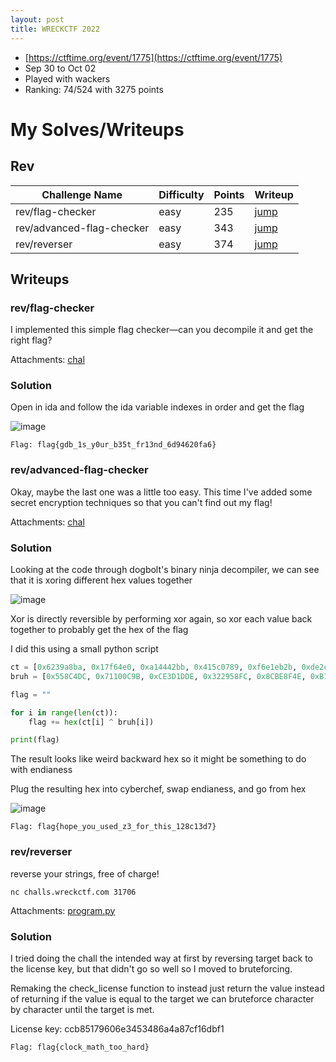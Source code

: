 ```yaml
---
layout: post
title: WRECKCTF 2022
---
```


- [https://ctftime.org/event/1775](https://ctftime.org/event/1775)
- Sep 30 to Oct 02
- Played with wackers
- Ranking: 74/524 with 3275 points

# My Solves/Writeups

## Rev

| Challenge Name | Difficulty | Points | Writeup |
|---|---|---|---|
| rev/flag-checker | easy | 235 | [jump](#revflag-checker) |
| rev/advanced-flag-checker | easy | 343 | [jump](#revadvanced-flag-checker) |
| rev/reverser | easy | 374 | [jump](#revreverser) |

## Writeups

### rev/flag-checker

I implemented this simple flag checker—can you decompile it and get the right flag?

Attachments: [chal](https://wreckctf.com/uploads/306b6533129a06b81530c043da7bea6125979565776123cf7dcecb31afad1a0f/chal)

### Solution

Open in ida and follow the ida variable indexes in order and get the flag

![image](https://user-images.githubusercontent.com/46347858/194734590-c374ab9e-18e3-4f3f-aacb-39b2e6bd03ef.png)

```Flag: flag{gdb_1s_y0ur_b35t_fr13nd_6d94620fa6}```

### rev/advanced-flag-checker

Okay, maybe the last one was a little too easy. This time I've added some secret encryption techniques so that you can't find out my flag!

Attachments: [chal](https://wreckctf.com/uploads/306b6533129a06b81530c043da7bea6125979565776123cf7dcecb31afad1a0f/chal)

### Solution

Looking at the code through dogbolt's binary ninja decompiler, we can see that it is xoring different hex values together

![image](https://user-images.githubusercontent.com/46347858/194734627-29913bff-20cd-43e7-ba02-ed7eb9e0844c.png)

Xor is directly reversible by performing xor again, so xor each value back together to probably get the hex of the flag

I did this using a small python script
```py
ct = [0x6239a8ba, 0x17f64e0, 0xa14442bb, 0x415c0789, 0xf6e1eb2b, 0xde2c6878, 0x669d2f08, 0xc8d2ae51, 0x6c12677f, 0x3c3cfba3]
bruh = [0x558C4DC, 0x71100C9B, 0xCE3D1DDE, 0x322958FC, 0x8CBE8F4E, 0xB14A374B, 0xEE9707A, 0xF98DDD38, 0x5D715F4D, 0x410B9F90]

flag = ""

for i in range(len(ct)):
    flag += hex(ct[i] ^ bruh[i])

print(flag)
```
The result looks like weird backward hex so it might be something to do with endianess

Plug the resulting hex into cyberchef, swap endianess, and go from hex

![image](https://user-images.githubusercontent.com/46347858/194734686-5fa4616a-6a88-43e9-97ae-b6371a23681a.png)

```Flag: flag{hope_you_used_z3_for_this_128c13d7}```

### rev/reverser

reverse your strings, free of charge!

```
nc challs.wreckctf.com 31706
```

Attachments: [program.py](https://wreckctf.com/uploads/cae6302ebfb0c136da02abd232f1b08f0556fbb2344f72eee1963269dbfe3a51/program.py)

### Solution

I tried doing the chall the intended way at first by reversing target back to the license key, but that didn't go so well so I moved to bruteforcing.

Remaking the check_license function to instead just return the value instead of returning if the value is equal to the target we can bruteforce character by character until the target is met.

License key: ccb85179606e3453486a4a87cf16dbf1

```Flag: flag{clock_math_too_hard}```

